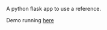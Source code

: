 A python flask app to use a reference.

Demo running [here](https://dataviz-dev.it.tufts.edu/canonical-flask-app/)
